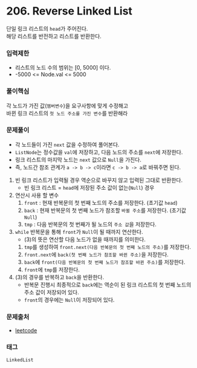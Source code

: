 # 206. Reverse Linked List
단일 링크 리스트의 `head`가 주어진다.  
해당 리스트를 반전하고 리스트를 반환한다.
### 입력제한
- 리스트의 노드 수의 범위는 [0, 5000] 이다.
- -5000 <= Node.val <= 5000
### 풀이핵심
각 노드가 가진 값(`멤버변수`)을 요구사항에 맞게 수정해고  
바뀐 링크 리스트의 `첫 노드 주소를 가진 변수`를 반환해라
### 문제풀이
- 각 노드들이 가진 `next` 값을 수정하여 풀어본다.
- `ListNode`는 정수값을 `val`에 저장하고, 다음 노드의 주소를 `next`에 저장한다.
- 링크 리스트의 마지막 노드는 `next` 값으로 `Null`을 가진다.
- 즉, 노드간 참조 관계가 `a -> b -> c`이라면 `c -> b -> a`로 바꿔주면 된다.
1. 빈 링크 리스트가 입력될 경우 역순으로 바꾸지 않고 입력된 그대로 반환한다.
   - 빈 링크 리스트 = `head`에 저장된 주소 값이 없는(`Null`) 경우
2. 연산시 사용 할 변수
   1. `front` : 현재 반복문의 첫 번째 노드의 주소를 저장한다. (초기값 `head`)
   2. `back` : 현재 반복문의 첫 번째 노드가 참조할 `바뀔 주소`를 저장한다. (초기값 `Null`)
   3. `tmp` : 다음 반복문의 첫 번째가 될 노드의 `주소 값`을 저장한다.
3. `while` 반복문을 통해 `front`가 `Null`이 될 때까지 연산한다.
   - (3)의 뜻은 연산할 다음 노드가 없을 때까지를 의미한다.
   1. `tmp`를 생성하여 `front.next(다음 반복문의 첫 번째 노드의 주소)`를 저장한다.
   2. `front.next`에 `back(첫 번째 노드가 참조할 바뀐 주소)`을 저장한다.
   3. `back`에 `front(다음 반복문의 첫 번째 노드가 참조할 바뀐 주소)`를 저장한다.
   4. `front`에 `tmp`를 저장한다.
4. (3)의 경우를 반복하고 `back`을 반환한다.
   - 반복문 진행시 최종적으로 `back`에는 역순이 된 링크 리스트의 첫 번째 노드의 주소 값이 저장되어 있다.
   - `front`의 경우에는 `Null`이 저장되어 있다.
### 문제출처
- [leetcode](https://leetcode.com/problems/reverse-linked-list/)
### 태그
`LinkedList`